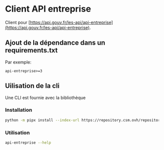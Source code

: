 # Client API entreprise

Client pour [https://api.gouv.fr/les-api/api-entreprise](https://api.gouv.fr/les-api/api-entreprise).

## Ajout de la dépendance dans un requirements.txt

Par exemple:
```
api-entreprise>=3
```

## Uilisation de la cli

Une CLI est fournie avec la bibliothèque

### Installation

```bash
python -m pipx install --index-url https://repository.csm.ovh/repository/pypi-group/simple api-entreprise
```

### Utilisation

```bash
api-entreprise --help
```


